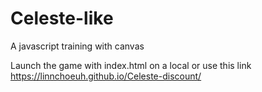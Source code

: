 # Celeste-like
A javascript training with canvas

Launch the game with index.html on a local or use this link https://linnchoeuh.github.io/Celeste-discount/
